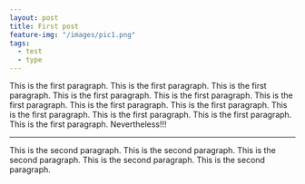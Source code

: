 ```yaml
---
layout: post
title: First post
feature-img: "/images/pic1.png"
tags:
  - test
  - type
---
```


This is the first paragraph. This is the first paragraph. This is the first paragraph. This is the first paragraph. This is the first paragraph.
This is the first paragraph. This is the first paragraph. This is the first paragraph. This is the first paragraph. This is the first paragraph.
This is the first paragraph. This is the first paragraph. Nevertheless!!! 
<!--HTML hr tag is used here-->
<hr><!--more-->

This is the second paragraph. This is the second paragraph. This is the second paragraph. This is the second paragraph. This is the second paragraph.
